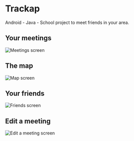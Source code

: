 # Trackap
Android - Java - School project to meet friends in your area.

## Your meetings
![Meetings screen](screenshots/Screenshot_meetings.png)

## The map
![Map screen](screenshots/Screenshot_map.png)

## Your friends
![Friends screen](screenshots/Screenshot_friends.png)

## Edit a meeting
![Edit a meeting screen](screenshots/Screenshot_edit_meeting.png)
